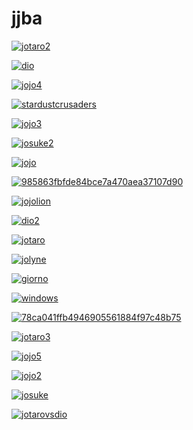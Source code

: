# jjba

<a href="jotaro2.jpg"><img alt="jotaro2" src="jotaro2.jpg"></a>

<a href="dio.jpg"><img alt="dio" src="dio.jpg"></a>

<a href="jojo4.jpg"><img alt="jojo4" src="jojo4.jpg"></a>

<a href="stardustcrusaders.png"><img alt="stardustcrusaders" src="stardustcrusaders.png"></a>

<a href="jojo3.jpg"><img alt="jojo3" src="jojo3.jpg"></a>

<a href="josuke2.jpg"><img alt="josuke2" src="josuke2.jpg"></a>

<a href="jojo.jpg"><img alt="jojo" src="jojo.jpg"></a>

<a href="985863fbfde84bce7a470aea37107d90.jpg"><img alt="985863fbfde84bce7a470aea37107d90" src="985863fbfde84bce7a470aea37107d90.jpg"></a>

<a href="jojolion.jpg"><img alt="jojolion" src="jojolion.jpg"></a>

<a href="dio2.jpg"><img alt="dio2" src="dio2.jpg"></a>

<a href="jotaro.jpg"><img alt="jotaro" src="jotaro.jpg"></a>

<a href="jolyne.jpg"><img alt="jolyne" src="jolyne.jpg"></a>

<a href="giorno.jpg"><img alt="giorno" src="giorno.jpg"></a>

<a href="windows.jpg"><img alt="windows" src="windows.jpg"></a>

<a href="78ca041ffb4946905561884f97c48b75.jpg"><img alt="78ca041ffb4946905561884f97c48b75" src="78ca041ffb4946905561884f97c48b75.jpg"></a>

<a href="jotaro3.jpg"><img alt="jotaro3" src="jotaro3.jpg"></a>

<a href="jojo5.png"><img alt="jojo5" src="jojo5.png"></a>

<a href="jojo2.jpg"><img alt="jojo2" src="jojo2.jpg"></a>

<a href="josuke.jpg"><img alt="josuke" src="josuke.jpg"></a>

<a href="jotarovsdio.jpg"><img alt="jotarovsdio" src="jotarovsdio.jpg"></a>

